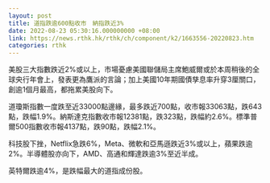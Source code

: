 ```yaml
---
layout: post
title: 道指跌逾600點收市　納指跌近3%
date: 2022-08-23 05:30:16.000000000 +08:00
link: https://news.rthk.hk/rthk/ch/component/k2/1663556-20220823.htm
categories: rthk
---
```


美股三大指數跌近2%或以上，市場憂慮美國聯儲局主席鮑威爾或於本周稍後的全球央行年會上，發表更為鷹派的言論；加上美國10年期國債孳息率升穿3厘關口，創逾1個月最高，都拖累美股向下。

道瓊斯指數一度跌至近33000點邊緣，最多跌近700點，收市報33063點，跌643點，跌幅1.9%。納斯達克指數收市報12381點，跌323點，跌幅約2.6%。標準普爾500指數收市報4137點，跌90點，跌幅2.1%。

科技股下挫，Netflix急跌6%，Meta、微軟和亞馬遜跌近3%或以上，蘋果跌逾2%。半導體股亦向下，AMD、高通和輝達跌逾3%至近半成。

英特爾跌逾4%，是跌幅最大的道指成份股。
